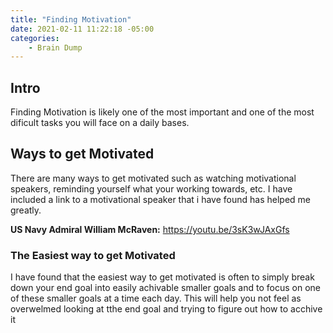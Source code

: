 ```yaml
---
title: "Finding Motivation"
date: 2021-02-11 11:22:18 -05:00
categories:
    - Brain Dump
---
```


## Intro
Finding Motivation is likely one of the most important and one of the most dificult tasks you will face on a daily bases.

## Ways to get Motivated
There are many ways to get motivated such as watching motivational speakers, reminding yourself what your working towards, etc. I have included a link to a motivational speaker that i have found has helped me greatly.


**US Navy Admiral William McRaven:** https://youtu.be/3sK3wJAxGfs

###  The Easiest way to get Motivated
I have found that the easiest way to get motivated is often to simply break down your end goal into easily achivable smaller goals and to focus on one of these smaller goals at a time each day. This will help you not feel as overwelmed looking at tthe end goal and trying to figure out how to acchive it